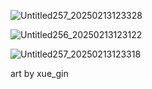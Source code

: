 ![Untitled257_20250213123328](https://github.com/user-attachments/assets/b3cb3985-b149-4535-8fd1-336147e28319)



![Untitled256_20250213123122](https://github.com/user-attachments/assets/4b684049-6068-436d-a520-37ea779b886f)




![Untitled257_20250213123318](https://github.com/user-attachments/assets/794a41cd-2a82-46b1-88a2-60b9c7fdc889)




art by xue_gin

